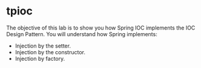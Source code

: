 # tpioc
The objective of this lab is to show you how Spring IOC implements the IOC Design Pattern.
You will understand how Spring implements:
- Injection by the setter.
- Injection by the constructor.
- Injection by factory.
